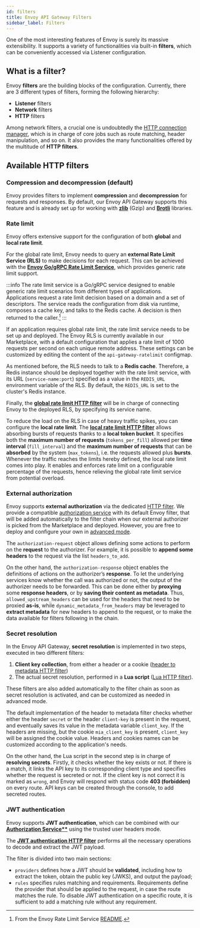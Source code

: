 ```yaml
---
id: filters
title: Envoy API Gateway Filters
sidebar_label: Filters
---
```


One of the most interesting features of Envoy is surely its massive extensibility. It supports a variety of functionalities via built-in **filters**, which can be conveniently accessed via Listener configuration.

## What is a filter?

Envoy **filters** are the building blocks of the configuration. Currently, there are 3 different types of filters, forming the following hierarchy:

- **Listener** filters
- **Network** filters
- **HTTP** filters

Among network filters, a crucial one is undoubtedly the [HTTP connection manager](https://www.envoyproxy.io/docs/envoy/v1.21.0/intro/arch_overview/http/http_connection_management#arch-overview-http-conn-man), which is in charge of core jobs such as route matching, header manipulation, and so on. It also provides the many functionalities offered by the multitude of **HTTP filters**.

## Available HTTP filters

### Compression and decompression (default)

Envoy provides filters to implement **compression** and **decompression** for requests and responses. By default, our Envoy API Gateway supports this feature and is already set up for working with **[zlib](https://zlib.net/)** (Gzip) and **[Brotli](https://brotli.org/)** libraries.

### Rate limit

Envoy offers extensive support for the configuration of both **global** and **local rate limit**.

For the global rate limit, Envoy needs to query an **external Rate Limit Service (RLS)** to make decisions for each request. This can be achieved with the **[Envoy Go/gRPC Rate Limit Service](https://github.com/envoyproxy/ratelimit)**, which provides generic rate limit support.

:::info
The rate limit service is a Go/gRPC service designed to enable generic rate limit scenarios from different types of applications. Applications request a rate limit decision based on a domain and a set of descriptors. The service reads the configuration from disk via runtime, composes a cache key, and talks to the Redis cache. A decision is then returned to the caller.[^1]
:::

If an application requires global rate limit, the rate limit service needs to be set up and deployed. The Envoy RLS is currently available in our Marketplace, with a default configuration that applies a rate limit of 1000 requests per second on each unique remote address. These settings can be customized by editing the content of the `api-gateway-ratelimit` configmap.

As mentioned before, the RLS needs to talk to a **Redis cache**. Therefore, a Redis instance should be deployed together with the rate limit service, with its URL (`service-name:port`) specified as a value in the `REDIS_URL` environment variable of the RLS. By default, the `REDIS_URL` is set to the cluster's Redis instance.

Finally, the **[global rate limit HTTP filter](https://www.envoyproxy.io/docs/envoy/v1.21.0/configuration/http/http_filters/rate_limit_filter#config-http-filters-rate-limit)** will be in charge of connecting Envoy to the deployed RLS, by specifying its service name.

To reduce the load on the RLS in case of heavy traffic spikes, you can configure the **local rate limit**. The **[local rate limit HTTP filter](https://www.envoyproxy.io/docs/envoy/v1.21.0/configuration/http/http_filters/local_rate_limit_filter#config-http-filters-local-rate-limit)** allows absorbing bursts of requests thanks to a **local token bucket**. It specifies both the **maximum number of requests** (`tokens_per_fill`) allowed per **time interval** (`fill_interval`) and the **maximum number of requests** that can be **absorbed** by the system (`max_tokens`), i.e. the requests allowed plus **bursts**. Whenever the traffic reaches the limits hereby defined, the local rate limit comes into play. It enables and enforces rate limit on a configurable percentage of the requests, hence relieving the global rate limit service from potential overload.

### External authorization

Envoy supports **external authorization** via the dedicated [HTTP filter](https://www.envoyproxy.io/docs/envoy/v1.21.0/configuration/http/http_filters/ext_authz_filter.html). We provide a compatible [authorization service](../authorization-service/overview) with its default Envoy filter, that will be added automatically to the filter chain when our external authorizer is picked from the Marketplace and deployed. However, you are free to deploy and configure your own in [advanced mode](../../development_suite/api-console/advanced-section/api-gateway-envoy/extensions#external-authorization).

The `authorization-request` object allows defining some actions to perform on the **request** to the authorizer. For example, it is possible to **append some headers** to the request via the list `headers_to_add`.

On the other hand, the `authorization-response` object enables the definitions of actions on the authorizer’s **response**. To let the underlying services know whether the call was authorized or not, the output of the authorizer needs to be forwarded. This can be done either by **proxying** some **response headers**, or by **saving their content as metadata**. Thus, `allowed_upstream_headers` can be used for the headers that need to be proxied **as-is**, while `dynamic_metadata_from_headers` may be leveraged to **extract metadata** for new headers to append to the request, or to make the data available for filters following in the chain.

### Secret resolution

In the Envoy API Gateway, **secret resolution** is implemented in two steps, executed in two different filters:

1. **Client key collection**, from either a header or a cookie ([header to metadata HTTP filter](https://www.envoyproxy.io/docs/envoy/v1.21.0/configuration/http/http_filters/header_to_metadata_filter#config-http-filters-header-to-metadata))
2. The actual secret resolution, performed in a **Lua script** ([Lua HTTP filter](https://www.envoyproxy.io/docs/envoy/v1.21.0/configuration/http/http_filters/lua_filter)).

These filters are also added automatically to the filter chain as soon as secret resolution is activated, and can be customized as needed in advanced mode.

The default implementation of the header to metadata filter checks whether either the header `secret` or the header `client-key` is present in the request, and eventually saves its value in the metadata variable `client_key`. If the headers are missing, but the cookie `mia_client_key` is present, `client_key` will be assigned the cookie value. Headers and cookies names can be customized according to the application's needs.

On the other hand, the Lua script in the second step is in charge of **resolving secrets**. Firstly, it checks whether the key exists or not. If there is a match, it links the API key to its corresponding client type and specifies whether the request is secreted or not. If the client key is not correct it is marked as `wrong`, and Envoy will respond with status code **403 (forbidden)** on every route. API keys can be created through the console, to add secreted routes.

### JWT authentication

Envoy supports **JWT authentication**, which can be combined with our **[Authorization Service**](../authorization-service/usage.md#trust-mia-platform-user-headers)** using the trusted user headers mode.

The **[JWT authentication HTTP filter](https://www.envoyproxy.io/docs/envoy/v1.21.0/configuration/http/http_filters/jwt_authn_filter#config-http-filters-jwt-authn)** performs all the necessary operations to decode and extract the JWT payload.

The filter is divided into two main sections:

- `providers` defines how a JWT should be **validated**, including how to extract the token, obtain the public key (JWKS), and output the payload;
- `rules` specifies rules matching and requirements. Requirements define the provider that should be applied to the request, in case the route matches the rule. To disable JWT authentication on a specific route, it is sufficient to add a matching rule without any requirement.

[^1]: From the Envoy Rate Limit Service [README](https://github.com/envoyproxy/ratelimit/blob/main/README.md#overview).
